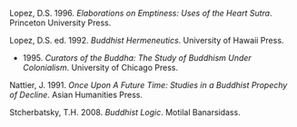 Lopez, D.S. 1996. *Elaborations on Emptiness: Uses of the Heart Sutra*. Princeton University Press.

Lopez, D.S. ed. 1992. *Buddhist Hermeneutics*. University of Hawaii Press. 
* 1995\. *Curators of the Buddha: The Study of Buddhism Under Colonialism*. University of Chicago Press.

Nattier, J. 1991. *Once Upon A Future Time: Studies in a Buddhist Propechy of Decline*. Asian Humanities Press.

Stcherbatsky, T.H. 2008. *Buddhist Logic*. Motilal Banarsidass.
